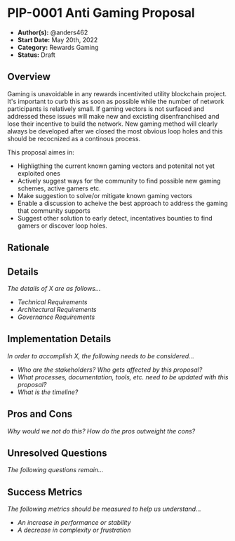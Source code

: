 # PIP-0001 Anti Gaming Proposal
- **Author(s):** @anders462
- **Start Date:** May 20th, 2022
- **Category:** Rewards Gaming
- **Status:** Draft

## Overview
Gaming is unavoidable in any rewards incentivited utility blockchain project. It's important to curb this as soon as possible while the number of network participants is relatively small. If gaming vectors is not surfaced and addressed these issues will make new and excisting disenfranchised and lose their incentive to build the network. New gaming method will clearly always be developed after we closed the most obvious loop holes and this should be recocnized as a continous process.

 This proposal aimes in: 
 * Highligthing the current known gaming vectors and potenital not yet exploited ones
 * Actively suggest ways for the community to find possible new gaming schemes, active gamers etc.
 * Make suggestion to solve/or mitigate known gaming vectors
 * Enable a discussion to acheive the best approach to address the gaming that community supports
 * Suggest other solution to early detect, incentatives bounties to find gamers or discover loop holes.

## Rationale

## Details
*The details of X are as follows...*

- *Technical Requirements*
- *Architectural Requirements*
- *Governance Requirements*

## Implementation Details
*In order to accomplish X, the following needs to be considered...*

- *Who are the stakeholders? Who gets affected by this proposal?*
- *What processes, documentation, tools, etc. need to be updated with this proposal?*
- *What is the timeline?*

## Pros and Cons
*Why would we not do this? How do the pros outweight the cons?*

## Unresolved Questions
*The following questions remain...*

## Success Metrics
*The following metrics should be measured to help us understand...*

- *An increase in performance or stability*
- *A decrease in complexity or frustration*
